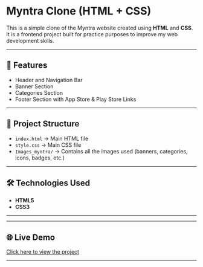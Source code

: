 # Myntra Clone (HTML + CSS)

This is a simple clone of the Myntra website created using **HTML** and **CSS**.  
It is a frontend project built for practice purposes to improve my web development skills.  

---

## 🚀 Features
- Header and Navigation Bar  
- Banner Section  
- Categories Section  
- Footer Section with App Store & Play Store Links  

---

## 📂 Project Structure
- `index.html` → Main HTML file  
- `style.css` → Main CSS file  
- `Images_myntra/` → Contains all the images used (banners, categories, icons, badges, etc.)  

---

## 🛠️ Technologies Used
- **HTML5**  
- **CSS3**  

---

---

## 🌐 Live Demo
[Click here to view the project](https://dipika1111-hub.github.io/Myntra_Clone-Html-Css/)  

---

